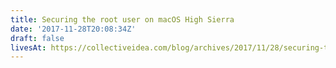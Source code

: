 ```yaml
---
title: Securing the root user on macOS High Sierra
date: '2017-11-28T20:08:34Z'
draft: false
livesAt: https://collectiveidea.com/blog/archives/2017/11/28/securing-the-root-user-on-macos-high-sierra
---
```

